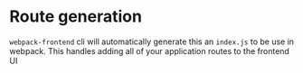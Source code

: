 # Route generation
`webpack-frontend` cli will automatically generate this an `index.js` to be use in webpack.
This handles adding all of your application routes to the frontend UI